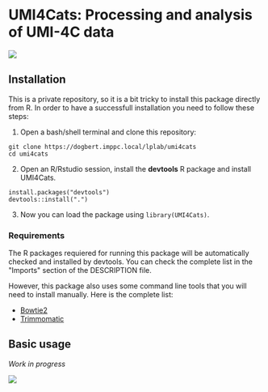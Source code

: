 # UMI4Cats: Processing and analysis of UMI-4C data

![](https://media.giphy.com/media/JIX9t2j0ZTN9S/giphy-downsized.gif)

## Installation
This is a private repository, so it is a bit tricky to install this package directly 
from R. In order to have a successfull installation you need to follow these steps:

1. Open a bash/shell terminal and clone this repository:
```
git clone https://dogbert.imppc.local/lplab/umi4cats
cd umi4cats
```

2. Open an R/Rstudio session, install the __devtools__ R package and install UMI4Cats.
```
install.packages("devtools")
devtools::install(".")
```

3. Now you can load the package using `library(UMI4Cats)`. 

### Requirements
The R packages requiered for running this package will be automatically checked and installed by devtools. You can check the complete list
in the "Imports" section of the DESCRIPTION file.

However, this package also uses some command line tools that you will need to install manually. Here is the complete list:

- [Bowtie2](http://bowtie-bio.sourceforge.net/bowtie2/index.shtml)
- [Trimmomatic](http://www.usadellab.org/cms/?page=trimmomatic)

## Basic usage

_Work in progress_

![](https://media.giphy.com/media/SU27oG4wJy6Oc/giphy-tumblr.gif)
